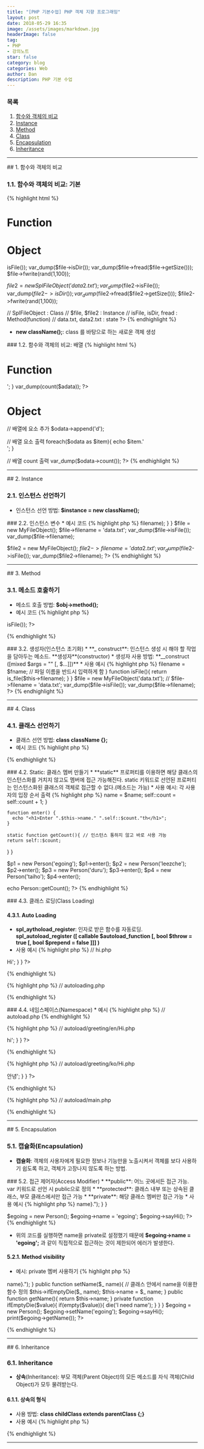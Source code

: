 ```yaml
---
title: "[PHP 기본수업] PHP 객체 지향 프로그래밍"
layout: post
date: 2018-05-29 16:35
image: /assets/images/markdown.jpg
headerImage: false
tag:
- PHP
- 강의노트
star: false
category: blog
categories: Web
author: Dan
description: PHP 기본 수업
---
```

### 목록
1. <a href="#one">함수와 객체의 비교</a><br>
2. <a href="#two">Instance</a><br>
3. <a href="#three">Method</a><br>
4. <a href="#four">Class</a><br>
5. <a href="#five">Encapsulation</a><br>
6. <a href="#six">Inheritance</a><br>

---
<div id="one"></div>
## 1. 함수와 객체의 비교

### 1.1. 함수와 객체의 비교: 기본
{% highlight html %}
<h1>Function</h1>
<?php
var_dump(is_file('data.txt'));
var_dump(is_dir('data.txt'));
var_dump(file_get_contents('data.txt'));
file_put_contents('data.txt', rand(1,100));
?>
<h1>Object</h1>
<?php
// 객체를 사용하면 함수의 인자를 줄 필요가 없다.
$file = new SplFileObject('data.txt');
var_dump($file->isFile());
var_dump($file->isDir());
var_dump($file->fread($file->getSize()));
$file->fwrite(rand(1,100));

$file2 = new SplFileObject('data2.txt');
var_dump($file2->isFile());
var_dump($file2->isDir());
var_dump($file2->fread($file2->getSize()));
$file2->fwrite(rand(1,100));

// SplFileObject : Class
// $file, $file2 : Instance
// isFile, isDir, fread : Method(function)
// data.txt, data2.txt : state
?>
{% endhighlight %}

* <span class="evidence-yellow">**new className();**</span>: class 를 바탕으로 하는 새로운 객체 생성

<div class="breaker"></div>
### 1.2. 함수와 객체의 비교: 배열
{% highlight html %}
<h1>Function</h1>
<?php
$adata = array('a', 'b', 'c');
array_push($adata, 'd');
foreach($adata as $item){
  echo $item.'<br>';
}
var_dump(count($adata));
?>

<h1>Object</h1>
<?php
// 배열 선언
$odata = new ArrayObject(array('a', 'b', 'c'));

// 배열에 요소 추가
$odata->append('d');

// 배열 요소 출력
foreach($odata as $item){
  echo $item.'<br>';
}

// 배열 count 출력
var_dump($odata->count());
?>
{% endhighlight %}


---
<div id="two"></div>
## 2. Instance

### 2.1. 인스턴스 선언하기
* 인스턴스 선언 방법: <span class="evidence-yellow">**$instance = new className();**</span>

<div class="breaker"></div>
### 2.2. 인스턴스 변수
* 예시 코드
{% highlight php %}
<?php
class MyFileObject{
  function isFile(){
    return is_file($this->filename);
  }
}
$file = new MyFileObject();
$file->filename = 'data.txt';
var_dump($file->isFile());
var_dump($file->filename);

$file2 = new MyFileObject();
$file2->filename = 'data2.txt';
var_dump($file2->isFile());
var_dump($file2->filename);
?>
{% endhighlight %}


---
<div id="three"></div>
## 3. Method

### 3.1. 메소드 호출하기
* 메소드 호출 방법: <span class="evidence-yellow">**$obj->method();**</span>
* 예시 코드
{% highlight php %}
<?php
$file = new MyFileObject();
var_dump($file->isFile());
?>
{% endhighlight %}

<div class="breaker"></div>
### 3.2. 생성자(인스턴스 초기화)
* **_ construct**: 인스턴스 생성 시 해야 할 작업을 담아두는 메소드. **생성자**(constructor)
* 생성자 사용 방법: <span class="evidence-yellow">**__construct ([mixed $args = "" [, $...]])**</span>
* 사용 예시
{% highlight php %}
<?php
class MyFileObject{
  function __ construct($fname){
    $this->filename = $fname; // 파일 이름을 반드시 입력하게 함
  }
  function isFile(){
    return is_file($this->filename);
  }
}
$file = new MyFileObject('data.txt');
// $file->filename = 'data.txt';
var_dump($file->isFile());
var_dump($file->filename);
?>
{% endhighlight %}


---
<div id="four"></div>
## 4. Class

### 4.1. 클래스 선언하기
* 클래스 선언 방법: <span class="evidence-yellow">**class className {};**</span>
* 예시 코드
{% highlight php %}
<?php
  class MyFileObject {
    function isFile() {
      return is_file('data.txt');
    }
  }
?>
{% endhighlight %}

<div class="breaker"></div>
### 4.2. Static: 클래스 멤버 만들기
* **static** 프로퍼티를 이용하면 해당 클래스의 인스턴스화를 거치지 않고도 멤버에 접근 가능해진다. static 키워드로 선언된 프로퍼티는 인스턴스화된 클래스의 객체로 접근할 수 없다.(메소드는 가능)
* 사용 예시: 각 사용자의 입장 순서 출력
{% highlight php %}
<?php
  class Person {
    private static $count = 0; // 클래스에 소속되는 클래스 멤버
    private $name;
    function __ construct($name) {
      $this->name = $name;
      self::count = self::count + 1;
    }

    function enter() {
      echo "<h1>Enter ".$this->name." ".self::$count."th</h1>";
    }

    static function getCount(){ // 인스턴스 통하지 않고 바로 사용 가능
    return self::$count;
  }
  }

  $p1 = new Person('egoing');
  $p1->enter();
  $p2 = new Person('leezche');
  $p2->enter();
  $p3 = new Person('duru');
  $p3->enter();
  $p4 = new Person('taiho');
  $p4->enter();

  echo Person::getCount();
?>
{% endhighlight %}

<div class="breaker"></div>
### 4.3. 클래스 로딩(Class Loading)

#### 4.3.1. Auto Loading
* **spl_aythoload_register**: 인자로 받은 함수를 자동로딩. <span class="evidence-yellow">**spl_autoload_register ([ callable $autoload_function [, bool $throw = true [, bool $prepend = false ]]] )**</span>
* 사용 예시
{% highlight php %}
// hi.php
<?php
  class Hi {
    function __ construct() {
      echo '<h1>Hi</h1>';
    }
  }
?>
{% endhighlight %}

{% highlight php %}
// autoloading.php
<?php
function autoloader($path) {
  $path = $path.'.php';
  var_dump("path : {$path}");
  require_once $path;
}

spl_autoload_register('autoloader');
new Hi(); // Hi.php 가 실행되면서 'Hi' 가 출력됨.
?>
{% endhighlight %}

<div class="breaker"></div>
### 4.4. 네임스페이스(Namespace)
* 예시
{% highlight php %}
// autoload.php
<?php
  spl_autoload_register(function(path) {
    $path = str_replace('\\', '/', $path);
    $path = $path.'.php';
    var_dump("path : {$path}");
    require_once $path;
  });
?>
{% endhighlight %}

{% highlight php %}
// autoload/greeting/en/Hi.php
<?php
  namespace greeting\en;
  class Hi{
    function __ construct(){
      echo '<h1>hi</h1>';
    }
  }
  ?>
{% endhighlight %}

{% highlight php %}
// autoload/greeting/ko/Hi.php
<?php
  namespace greeting\ko;
  class Hi{
    function __ construct(){
      echo '<h1>안녕</h1>';
    }
  }
?>
{% endhighlight %}

{% highlight php %}
// autoload/main.php
<?php
  require_once 'autoload.php';
  use \greeting\en\Hi as HiEn;
  use \greeting\ko\Hi as HiKo;
  new HiEn();
  new HiKo();
?>
{% endhighlight %}


---
<div id="five"></div>
## 5. Encapsulation

### 5.1. 캡슐화(Encapsulation)
* **캡슐화**: 객체의 사용자에게 필요한 정보나 기능만을 노출시켜서 객체를 보다 사용하기 쉽도록 하고, 객체가 고장나지 않도록 하는 방법.

<div class="evidence-yellow"></div>
### 5.2. 접근 제어자(Access Modifier)
* **public**: 어느 곳에서든 접근 가능. var 키워드로 선언 시 public으로 정의
* **protected**: 클래스 내부 또는 상속된 클래스, 부모 클래스에서만 접근 가능
* **private**: 해당 클래스 멤버만 접근 가능
* 사용 예시
{% highlight php %}
<?php
  class Person {
    private $name;
    public function sayHi() {
      print("Hi, I'm {$thie->name}.");
    }
  }

  $egoing = new Person();
  $egoing->name = 'egoing';
  $egoing->sayHi();
?>
{% endhighlight %}

* 위의 코드를 실행하면 name을 private로 설정했기 때문에 **$egoing->name = 'egoing';** 과 같이 직접적으로 접근하는 것이 제한되어 에러가 발생한다.

#### 5.2.1. Method visibility
* 예시: private 멤버 사용하기
{% highlight php %}
<?php
class Person{
  private $name;
  public function sayHi(){
    print("Hi, I'm {$this->name}.");
  }
  public function setName($_ name){  // 클래스 안에서 name을 이용한 함수 정의
    $this->ifEmptyDie($_ name);
    $this->name = $_ name;
  }
  public function getName(){
    return $this->name;
  }
  private function ifEmptyDie($value){
    if(empty($value)){
      die('I need name');
    }
  }
}
$egoing = new Person();
$egoing->setName('egoing');
$egoing->sayHi();
print($egoing->getName());
?>
{% endhighlight %}


---
<div id="six"></div>
## 6. Inheritance

### 6.1. Inheritance
* **상속**(Inheritance): 부모 객체(Parent Object)의 모든 메소드를 자식 객체(Child Object)가 모두 물려받는다.

#### 6.1.1. 상속의 형식
* 사용 방법: <span class="evidence-yellow">**class childClass extends parentClass {;}**</span>
* 사용 예시
{% highlight php %}
<?php
  class Animal {
    function run() {
      print('running...');
    }

    function breathe() {
      print('breathing...');
    }
  }

  class Human1                              // 상속 사용 전
    function run() {
      print('running...');
    }

    function breathe() {
      print('breathing...');
    }

      function think() {
        print('thinking..');
      }

      function talk() {
        print('talking...');
      }
  }

  class Human2 extends Animal { // 상속 기능 사용 후
    function think() {
      print('thinking..');
    }

    function talk() {
      print('talking...');
    }
  }

?>
{% endhighlight %}

---
